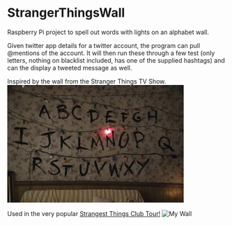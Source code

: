# StrangerThingsWall
Raspberry Pi project to spell out words with lights on an alphabet wall.

Given twitter app details for a twitter account, the program can pull @mentions of the account. It will then run these through a few test (only letters, nothing on blacklist included, has one of the supplied hashtags) and can the display a tweeted message as well.

Inspired by the wall from the Stranger Things TV Show.
![Stranger Things Wall](strangerthingswall.jpg)

Used in the very popular [Strangest Things Club Tour!](https://twitter.com/StrangestClub)
![My Wall](mywall.jpg)
